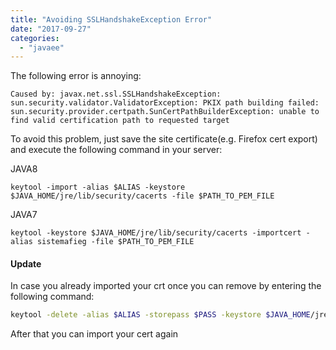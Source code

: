 ```yaml
---
title: "Avoiding SSLHandshakeException Error"
date: "2017-09-27"
categories: 
  - "javaee"
---
```


The following error is annoying:

```
Caused by: javax.net.ssl.SSLHandshakeException: sun.security.validator.ValidatorException: PKIX path building failed: sun.security.provider.certpath.SunCertPathBuilderException: unable to find valid certification path to requested target

```

To avoid this problem, just save the site certificate(e.g. Firefox cert export) and execute the following command in your server:

JAVA8

```
keytool -import -alias $ALIAS -keystore $JAVA_HOME/jre/lib/security/cacerts -file $PATH_TO_PEM_FILE

```

JAVA7

```
keytool -keystore $JAVA_HOME/jre/lib/security/cacerts -importcert -alias sistemafieg -file $PATH_TO_PEM_FILE

```

#### Update

In case you already imported your crt once you can remove by entering the following command:

```bash
keytool -delete -alias $ALIAS -storepass $PASS -keystore $JAVA_HOME/jre/lib/security/cacerts 
```

After that you can import your cert again
